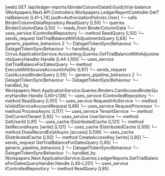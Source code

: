 [web] GET /api/ledger-reports/{binderColumnDataId:Guid}/trial-balance  (Workpapers.Next.API.Controllers.Workpapers.LedgerReportController.GetTrialBalance)  [L41–L74] [auth=AuthorizationPolicies.User]
  └─ calls BinderColumnDataRepository.ReadQuery [L50]
  └─ queries BinderColumnData [L50]
    └─ reads_from BinderColumnData
  └─ uses_service IControlledRepository<BinderColumnData>
    └─ method ReadQuery [L50]
  └─ sends_request GetTrialBalanceWithAdjustmentsQuery [L64]
    └─ generic_pipeline_behaviors 2
      └─ DatagetTokenSyncBehaviour
      └─ DatagetTokenSyncBehaviour
    └─ handled_by Cirrus.ApplicationService.Accounting.Queries.GetTrialBalanceWithAdjustmentsQueryHandler.Handle [L44–L100]
      └─ uses_service GetTrialBalanceForDatesQuery
        └─ method ExecuteWithSourceAccountInfoDto [L97]
  └─ sends_request CanIAccessBinderQuery [L55]
    └─ generic_pipeline_behaviors 2
      └─ DatagetTokenSyncBehaviour
      └─ DatagetTokenSyncBehaviour
    └─ handled_by Workpapers.Next.ApplicationService.Queries.Binders.CanIAccessBinderQueryHandler.Handle [L60–L126]
      └─ uses_service IControlledRepository<Binder>
        └─ method ReadQuery [L101]
      └─ uses_service RequestInfoService
        └─ method IsValidServiceAccountRequest [L89]
      └─ uses_service RequestProcessor
        └─ method ProcessAsync [L117]
      └─ uses_service TenantService
        └─ method GetCurrentTenant [L92]
      └─ uses_service UserService
        └─ method GetUserId [L91]
      └─ uses_cache IDistributedCache [L121]
        └─ method SetRecordAsync [write] [L121]
      └─ uses_cache IDistributedCache [L109]
        └─ method DoesRecordExistAsync [access] [L109]
      └─ uses_cache IDistributedCache [L92]
        └─ method CreateAccessKey [write] [L92]
  └─ sends_request GetTrialBalanceForDatesQuery [L65]
    └─ generic_pipeline_behaviors 2
      └─ DatagetTokenSyncBehaviour
      └─ DatagetTokenSyncBehaviour
    └─ handled_by Workpapers.Next.ApplicationService.Queries.LedgerReports.GetTrialBalanceForDatesQueryHandler.Handle [L45–L251]
      └─ uses_service IControlledRepository<SourceAccount>
        └─ method ReadQuery [L85]

